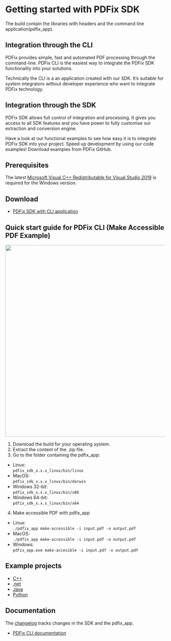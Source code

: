 # Getting started with PDFix SDK
The build contain the libraries with headers and the command line
application(pdfix_app).

## Integration through the CLI
PDFix provides simple, fast and automated PDF processing through the
command-line. PDFix CLI is the easiest way to integrate the PDFix SDK
functionality into your solutions.

Technically the CLI is a an application created with our SDK.  It’s suitable
for system integrators without developer experience who want to integrate PDFix
technology.

## Integration through the SDK
PDFix SDK allows full control of integration and processing. It gives you
access to all SDK features and you have power to fully customise our extraction
and conversion engine.

Have a look at our functional examples to see how easy it is to integrate PDFix
SDK into your project. Speed up development by using our code examples!
Download examples from PDFix GitHub.

## Prerequisites
The latest [Microsoft Visual C++ Redistributable for Visual Studio
2019](https://support.microsoft.com/en-us/help/2977003/the-latest-supported-visual-c-downloads)
is required for the Windows version.

## Download
- [PDFix SDK with CLI application](https://github.com/pdfix/pdfix_sdk_builds/releases/latest)

## Quick start guide for PDFix CLI (Make Accessible PDF Example)

<img src="http://pdfix.net/img/terminal.gif" width="600">

1. Download the build for your operating system.
2. Extract the content of the .zip file.
3. Go to the folder containing the pdfix_app:

- Linux:  
   `pdfix_sdk_x.x.x_linux/bin/linux`
- MacOS:  
   `pdfix_sdk_x.x.x_linux/bin/darwin`
- Windows 32-bit:  
   `pdfix_sdk_x.x.x_linux/bin/x86`
- Windows 64-bit:  
   `pdfix_sdk_x.x.x_linux/bin/x64`

4. Make accessible PDF with pdfix_app

- Linux:  
   `./pdfix_app make-accessible -i input.pdf -o output.pdf`
- MacOS:  
   `./pdfix_app make-accessible -i input.pdf -o output.pdf`
- Windows:  
   `pdfix_app.exe make-accesible -i input.pdf -o output.pdf`

## Example projects
- [C++](https://github.com/pdfix/pdfix_sdk_example_cpp)
- [.net](https://github.com/pdfix/pdfix_sdk_example_dotnet)
- [Java](https://github.com/pdfix/pdfix_sdk_example_java)
- [Python](https://github.com/pdfix/pdfix_sdk_example_python)

## Documentation
The [changelog](changelog.md) tracks changes in the SDK and the pdfix_app.

- [PDFix CLI documentation](https://pdfix.net/support/pdfix-command-line/) 
